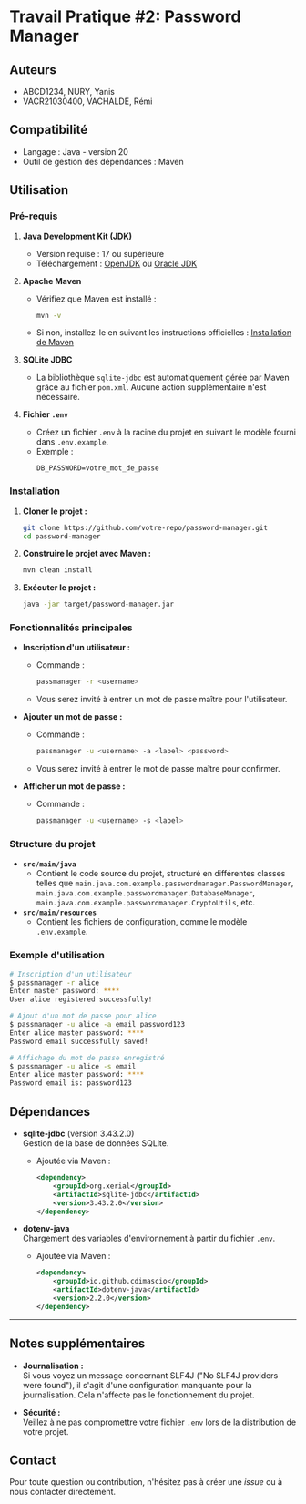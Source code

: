 # Travail Pratique #2: Password Manager

## Auteurs
- ABCD1234, NURY, Yanis
- VACR21030400, VACHALDE, Rémi

## Compatibilité
- Langage : Java - version 20
- Outil de gestion des dépendances : Maven

## Utilisation

### Pré-requis
1. **Java Development Kit (JDK)**  
   - Version requise : 17 ou supérieure  
   - Téléchargement : [OpenJDK](https://jdk.java.net/) ou [Oracle JDK](https://www.oracle.com/java/technologies/javase-jdk17-downloads.html)

2. **Apache Maven**  
   - Vérifiez que Maven est installé :  
     ```bash
     mvn -v
     ```  
   - Si non, installez-le en suivant les instructions officielles : [Installation de Maven](https://maven.apache.org/install.html)

3. **SQLite JDBC**  
   - La bibliothèque `sqlite-jdbc` est automatiquement gérée par Maven grâce au fichier `pom.xml`. Aucune action supplémentaire n'est nécessaire.

4. **Fichier `.env`**  
   - Créez un fichier `.env` à la racine du projet en suivant le modèle fourni dans `.env.example`.
   - Exemple :
     ```plaintext
     DB_PASSWORD=votre_mot_de_passe
     ```

### Installation
1. **Cloner le projet :**  
   ```bash
   git clone https://github.com/votre-repo/password-manager.git
   cd password-manager
   ```

2. **Construire le projet avec Maven :**
   ```bash
   mvn clean install
   ```

3. **Exécuter le projet :**
   ```bash
   java -jar target/password-manager.jar
   ```

### Fonctionnalités principales
- **Inscription d'un utilisateur :**
    - Commande :
      ```bash
      passmanager -r <username>
      ```
    - Vous serez invité à entrer un mot de passe maître pour l'utilisateur.

- **Ajouter un mot de passe :**
    - Commande :
      ```bash
      passmanager -u <username> -a <label> <password>
      ```
    - Vous serez invité à entrer le mot de passe maître pour confirmer.

- **Afficher un mot de passe :**
    - Commande :
      ```bash
      passmanager -u <username> -s <label>
      ```

### Structure du projet
- **`src/main/java`**
    - Contient le code source du projet, structuré en différentes classes telles que `main.java.com.example.passwordmanager.PasswordManager`, `main.java.com.example.passwordmanager.DatabaseManager`, `main.java.com.example.passwordmanager.CryptoUtils`, etc.
- **`src/main/resources`**
    - Contient les fichiers de configuration, comme le modèle `.env.example`.

### Exemple d'utilisation
```bash
# Inscription d'un utilisateur
$ passmanager -r alice
Enter master password: ****
User alice registered successfully!

# Ajout d'un mot de passe pour alice
$ passmanager -u alice -a email password123
Enter alice master password: ****
Password email successfully saved!

# Affichage du mot de passe enregistré
$ passmanager -u alice -s email
Enter alice master password: ****
Password email is: password123
```

## Dépendances
- **sqlite-jdbc** (version 3.43.2.0)  
  Gestion de la base de données SQLite.
    - Ajoutée via Maven :
      ```xml
      <dependency>
          <groupId>org.xerial</groupId>
          <artifactId>sqlite-jdbc</artifactId>
          <version>3.43.2.0</version>
      </dependency>
      ```

- **dotenv-java**  
  Chargement des variables d'environnement à partir du fichier `.env`.
    - Ajoutée via Maven :
      ```xml
      <dependency>
          <groupId>io.github.cdimascio</groupId>
          <artifactId>dotenv-java</artifactId>
          <version>2.2.0</version>
      </dependency>
      ```

---

## Notes supplémentaires
- **Journalisation :**  
  Si vous voyez un message concernant SLF4J ("No SLF4J providers were found"), il s'agit d'une configuration manquante pour la journalisation. Cela n'affecte pas le fonctionnement du projet.

- **Sécurité :**  
  Veillez à ne pas compromettre votre fichier `.env` lors de la distribution de votre projet.

## Contact
Pour toute question ou contribution, n'hésitez pas à créer une *issue* ou à nous contacter directement.

